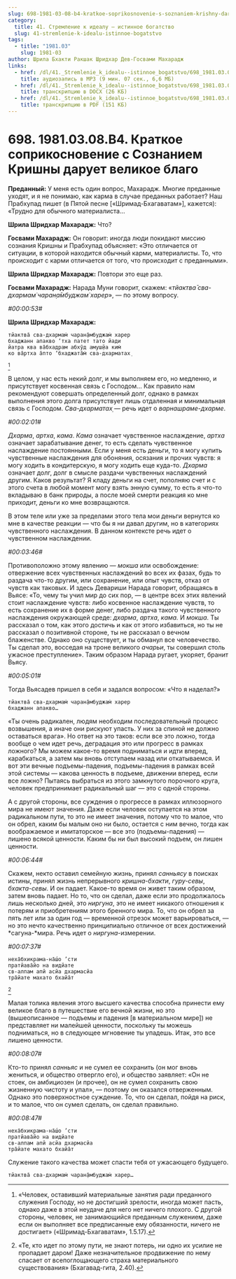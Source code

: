 ```yaml
---
slug: 698-1981-03-08-b4-kratkoe-soprikosnovenie-s-soznaniem-krishny-daruet-velikoe-blago
category:
  title: 41. Стремление к идеалу — истинное богатство
  slug: 41-stremlenie-k-idealu-istinnoe-bogatstvo
tags:
  - title: "1981.03"
    slug: 1981-03
author: Шрила Бхакти Ракшак Шридхар Дев-Госвами Махарадж
links:
  - href: /dl/41._Stremlenie_k_idealu--istinnoe_bogatstvo/698_1981.03.08.B4_SridharMj_Kratkoe_soprikosnovenie_s_Soznaniem_Krishny_daruet_velikoe_blago.mp3
    title: аудиозапись в MP3 (9 мин. 07 сек., 6,6 МБ)
  - href: /dl/41._Stremlenie_k_idealu--istinnoe_bogatstvo/698_1981.03.08.B4_SridharMj_Kratkoe_soprikosnovenie_s_Soznaniem_Krishny_daruet_velikoe_blago.docx
    title: транскрипцию в DOCX (26 КБ)
  - href: /dl/41._Stremlenie_k_idealu--istinnoe_bogatstvo/698_1981.03.08.B4_SridharMj_Kratkoe_soprikosnovenie_s_Soznaniem_Krishny_daruet_velikoe_blago.pdf
    title: транскрипцию в PDF (151 КБ)
---
```


# 698. 1981.03.08.B4. Краткое соприкосновение с Сознанием Кришны дарует великое благо

**Преданный:** У меня есть один вопрос, Махарадж. Многие преданные уходят, и я не понимаю, как карма в случае преданных работает? Наш Прабхупад пишет (в Пятой песне [«Шримад-Бхагаватам»], кажется): «Трудно для обычного материалиста…

**Шрила Шридхар Махарадж:** Что?

**Госвами Махарадж:** Он говорит: иногда люди покидают миссию сознания Кришны и Прабхупад объясняет: «Это отличается от ситуации, в которой находится обычный карми, материалисты. То, что происходит с карми отличается от того, что происходит с преданными».

**Шрила Шридхар Махарадж:** Повтори это еще раз.

**Госвами Махарадж:** Нарада Муни говорит, скажем: «*тйактва̄ сва-дхармам̇ чаран̣а̄мбуджам̇ харер*», — по этому вопросу.

*#00:00:53#*

**Шрила Шридхар Махарадж:**

    тйактва̄ сва-дхармам̇ чаран̣а̄мбуджам̇ харер
    бхаджанн апакво ‘тха патет тато йади
    йатра ква ва̄бхадрам абхӯд амуш̣йа ким̇
    ко ва̄ртха а̄пто ‘бхаджата̄м̇ сва-дхарматах̣ 
[^_ftn1]

В целом, у нас есть некий долг, и мы выполняем его, но медленно, и присутствует косвенная связь с Господом… Как правило нам рекомендуют совершать определенный долг, однако в рамках выполнения этого долга присутствует лишь отдаленная и минимальная связь с Господом. *Сва-дхарматах̣* — речь идет о *варнашраме-дхарме*.

*#00:02:01#*

*Дхарма*, *артха*, *кама*. *Кама* означает чувственное наслаждение, *артха* означает зарабатывание денег, то есть сделать чувственное наслаждение постоянными. Если у меня есть деньги, то я могу купить чувственные наслаждения для обоняния, осязания и прочих чувств: я могу ходить в кондитерскую, я могу ходить еще куда-то. *Дхарма* означает долг, долг в смысле раздачи чувственных наслаждений другим. Каков результат? Я кладу деньги на счет, пополняю счет и с этого счета в любой момент могу взять энную сумму, то есть я что-то вкладываю в банк природы, а после моей смерти реакция ко мне приходит, деньги ко мне возвращаются.

В этом теле или уже за пределами этого тела мои деньги вернутся ко мне в качестве реакции — что бы я ни давал другим, но в категориях чувственного наслаждения. В данном контексте речь идет о чувственном наслаждении.

*#00:03:46#*

Противоположно этому явлению — *мокша* или освобождение: отвержение всех чувственных наслаждений во всех их фазах, будь то раздача что-то другим, или сохранение, или опыт чувств, отказ от чувств как таковых. И здесь Девариши Нарада говорит, обращаясь в Вьясе: «То, чему ты учил мир до сих пор, — в центре всех этих явлений стоит наслаждение чувств: либо косвенное наслаждение чувств, то есть сохранение их в форме денег, либо раздача такого чувственного наслаждения окружающей среде: *дхарма*, *артха*, *кама.* И *мокша*. Ты рассказал о том, как этого достичь и как от этого избавиться, но ты не рассказал о позитивной стороне, ты не рассказал о вечном блаженстве. Однако оно существует, и ты обманул все человечество. Ты сделал это, восседая на троне великого *ачарьи*, ты совершил столь ужасное преступление». Таким образом Нарада ругает, укоряет, бранит Вьясу.

*#00:05:01#*

Тогда Вьясадев пришел в себя и задался вопросом: «Что я наделал?»

    тйактва̄ сва-дхармам̇ чаран̣а̄мбуджам̇ харер
    бхаджанн апакво…

«Ты очень радикален, людям необходим последовательный процесс возвышения, а иначе они рискуют упасть. У них за спиной не должно оставаться врага». Но ответ на это таков: если все это ложно, тогда вообще о чем идет речь, деградация это или прогресс в рамках ложного? Мы можем какое-то время подниматься и идти вперед, карабкаться, а затем мы вновь отступаем назад или откатываемся. И вот эти вечные подъемы-падения, подъемы-падения в рамках всей этой системы — какова ценность в подъеме, движении вперед, если все ложно? Пытаясь выбраться из этого замкнутого порочного круга, человек предпринимает радикальный шаг — это с одной стороны.

А с другой стороны, все суждения о прогрессе в рамках иллюзорного мира не имеют значения. Даже если человек оступается на этом радикальном пути, то это не имеет значения, потому что то малое, что он обрел, каким бы малым оно ни было, остается с ним вечно, тогда как воображаемое и имитаторское — все это (подъемы-падения) — лишено всякой ценности. Каким бы ни был высокий подъем, он лишен ценности.

*#00:06:44#*

Скажем, некто оставил семейную жизнь, принял *санньясу* в поисках истины, принял жизнь непрерывного *кришна-бхакти*, *гуру-севы*, *бхакта-севы*. И он падает. Какое-то время он живет таким образом, затем вновь падает. Но то, что он сделал, даже если это продолжалось лишь несколько дней, это *ниргуна*, это не имеет никакого отношения к потерям и приобретениям этого бренного мира. То, что он обрел за пять лет или за один год — временной отрезок может варьироваться, — но это нечто качественно принципиально отличное от всех достижений *сагуна-*мира. Речь идет о *ниргуна*-измерении.

*#00:07:37#*

    неха̄бхикрама-на̄ш́о ’сти
    пратйава̄йо на видйате
    св-алпам апй асйа дхармасйа
    тра̄йате махато бхайа̄т
[^_ftn2]

Малая толика явления этого высшего качества способна принести ему великое благо в путешествие его вечной жизни, но это (вышеописанное — подъемы и падения [в материальном мире]) не представляет ни малейшей ценности, поскольку ты можешь подниматься, но в следующее мгновение ты упадешь. Итак, это все лишено ценности.

*#00:08:07#*

Кто-то принял *санньяс* и не сумел ее сохранить (он мог вновь жениться, и общество отвергло его), и общество заявляет: «Он не стоек, он амбициозен (и прочее), он не сумел сохранить свою жизненную чистоту и упал», — поэтому он оказался отверженным. Однако это поверхностное суждение. То, что он сделал, пойдя на риск, и то малое, что он сумел сделать, он сделал правильно.

*#00:08:47#*

    неха̄бхикрама-на̄ш́о ’сти
    пратйава̄йо на видйате
    св-алпам апй асйа дхармасйа
    тра̄йате махато бхайа̄т

Служение такого качества может спасти тебя от ужасающего будущего.

    тйактва̄ сва-дхармам̇ чаран̣а̄мбуджам̇ харер…



[^_ftn1]: «Человек, оставивший материальные занятия ради преданного служения Господу, но не достигший зрелости, иногда может пасть, однако даже в этой неудаче для него нет ничего плохого. С другой стороны, человек, не занимающийся преданным служением, даже если он выполняет все предписанные ему обязанности, ничего не достигает» («Шримад-Бхагаватам», 1.5.17).

[^_ftn2]: «Те, кто идет по этому пути, не знают потерь, ни одно их усилие не пропадает даром! Даже незначительное продвижение по нему спасает от всепоглощающего страха материального существования» (Бхагавад-гита, 2.40).

